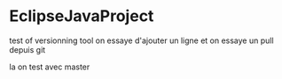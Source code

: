 # EclipseJavaProject
test of versionning tool
on essaye d'ajouter un ligne
et on essaye un pull depuis git

la on test avec master
